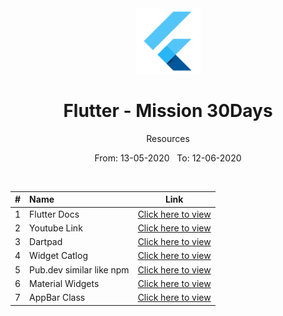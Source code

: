 <div align="center">
  <img src="./assets/flutter.png" alt="flutter" height="105">
</div>

<div align="center">
  <h1>Flutter - Mission 30Days</h1>
  <p>Resources</p>
  <p>From: 13-05-2020 &nbsp;  To: 12-06-2020</p>
  <br>
</div>



| #  | Name | Link |
| :-------------: | :------------- | :----------: |
| 1  | Flutter Docs  | [Click here to view](https://flutter.dev/docs/get-started/install/linux) |
| 2  |  Youtube Link   | [Click here to view](https://www.youtube.com/watch?v=q4JugsXnmpA&list=PLEhZFQ3TRAyMubouRQtJmCGoa4H8XJaQH&index=7)   |
| 3  | Dartpad  |  [Click here to view](https://dartpad.dev/) |
| 4  | Widget Catlog |  [Click here to view](https://flutter.dev/docs/development/ui/widgets) |
| 5  | Pub.dev similar like npm  | [Click here to view](https://pub.dev/)  |
| 6  | Material Widgets | [Click here to view](https://flutter.dev/docs/development/ui/widgets/material) |
| 7  | AppBar Class  |  [Click here to view](https://api.flutter.dev/flutter/material/AppBar-class.html#leading) |